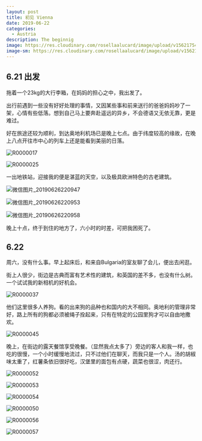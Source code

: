 ```yaml
---
layout: post
title: 初见 Vienna
date: 2019-06-22
categories:
  - Austria
description: The beginnig
image: https://res.cloudinary.com/rosellaalucard/image/upload/v1562175410/R0000052_ckdtid.jpg
image-sm: https://res.cloudinary.com/rosellaalucard/image/upload/v1562175410/R0000052_ckdtid.jpg
---
```




## 6.21 出发

拖着一个23kg的大行李箱，在妈妈的担心之中，我出发了。

出行前遇到一些没有好好处理的事情，又因某些事和前来送行的爸爸妈妈吵了一架，心情有些低落。想到自己马上要奔赴遥远的异乡，不会德语又无依无靠，更是难过。

好在旅途还较为顺利，到达奥地利机场已是晚上七点。由于纬度较高的缘故，在晚上八点开往市中心的列车上还是能看到美丽的日落。

![R0000017](https://res.cloudinary.com/rosellaalucard/image/upload/v1562174900/R0000017_ybifnb.jpg)

![R0000025](https://res.cloudinary.com/rosellaalucard/image/upload/v1562175019/R0000025_pcnisj.jpg)

一出地铁站，迎接我的便是湛蓝的天空，以及极具欧洲特色的古老建筑。

![微信图片_20190626220947](https://res.cloudinary.com/rosellaalucard/image/upload/v1562175344/%E5%BE%AE%E4%BF%A1%E5%9B%BE%E7%89%87_20190626220947_qcghei.jpg)

![微信图片_20190626220953](https://res.cloudinary.com/rosellaalucard/image/upload/v1562175345/%E5%BE%AE%E4%BF%A1%E5%9B%BE%E7%89%87_20190626220953_fngd53.jpg)

![微信图片_20190626220958](https://res.cloudinary.com/rosellaalucard/image/upload/v1562175345/%E5%BE%AE%E4%BF%A1%E5%9B%BE%E7%89%87_20190626220958_lkniow.jpg)

晚上十点，终于到住的地方了，六小时的时差，可把我困死了。

## 6.22

周六，没有什么事。早上起床后，和来自Bulgaria的室友聊了会儿，便出去闲逛。

街上人很少，街边是古典而富有艺术性的建筑，和英国的差不多，也没有什么树。一个试试我的新相机的好机会。

![R0000037](https://res.cloudinary.com/rosellaalucard/image/upload/v1562175017/R0000037_lny2hl.jpg)

他们这里很多人养狗。看的出来狗的品种也和国内的大不相同。奥地利的管理非常好，路上所有的狗都必须被绳子拴起来，只有在特定的公园里狗才可以自由地撒欢。

![R0000045](https://res.cloudinary.com/rosellaalucard/image/upload/v1562175403/R0000045_sxnqvy.jpg)

晚上，在街边的露天餐馆享受晚餐。（显然我点太多了）旁边的客人和我一样，也吃的很慢，一个小时缓慢地流过，只不过他们在聊天，而我只是一个人。汤的胡椒味太重了，红薯条依旧很好吃，汉堡里的面包有点硬，蔬菜也很涩，肉还行。

![R0000052](https://res.cloudinary.com/rosellaalucard/image/upload/v1562175410/R0000052_ckdtid.jpg)

![R0000053](https://res.cloudinary.com/rosellaalucard/image/upload/v1562175421/R0000053_wx3zjn.jpg)

![R0000054](https://res.cloudinary.com/rosellaalucard/image/upload/v1562175422/R0000054_q2lam5.jpg)

![R0000050](https://res.cloudinary.com/rosellaalucard/image/upload/v1562175404/R0000050_b8gom5.jpg)

![R0000056](https://res.cloudinary.com/rosellaalucard/image/upload/v1562175422/R0000056_il1xtq.jpg)

![R0000057](https://res.cloudinary.com/rosellaalucard/image/upload/v1562175420/R0000057_dcadve.jpg)
